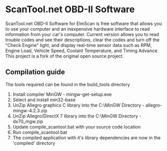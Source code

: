 # ScanTool.net OBD-II Software
ScanTool.net OBD-II Software for ElmScan is free software that allows you to use your computer and an inexpensive hardware interface to read information from your car's computer. Current version allows you to read trouble codes and see their descriptions, clear the codes and turn off the "Check Engine" light, and display real-time sensor data such as RPM, Engine Load, Vehicle Speed, Coolant Temperature, and Timing Advance.
This project is a fork of the original open source project.

## Compilation guide
The tools required can be found in the build_tools directory
1. Install compiler MinGW - mingw-get-setup.exe
2. Select and install min32-base
4. UnZip Allegro graphics C library into the C:\MinGW Directory - allegro-mingw-4.2.3.zip
5. UnZip Allegro/DirectX 7 library into the C:\MinGW Directory - dx70_mgw.zip
6. Update compile_scantool.bat with your source code location
7. Run compile_scantool.bat
8. The compiled application with it's library dependencies are now in the 'compiled' directory
